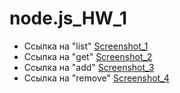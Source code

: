 # node.js_HW_1

- Ссылка на "list" [Screenshot_1](https://prnt.sc/idc79BT_S2jE)
- Ссылка на "get" [Screenshot_2](https://prnt.sc/T4etYwYHoGzD)
- Ссылка на "add" [Screenshot_3](https://prnt.sc/N55PgpaLDdNJ)
- Ссылка на "remove" [Screenshot_4](https://prnt.sc/xZdDVZcLvzIN)
